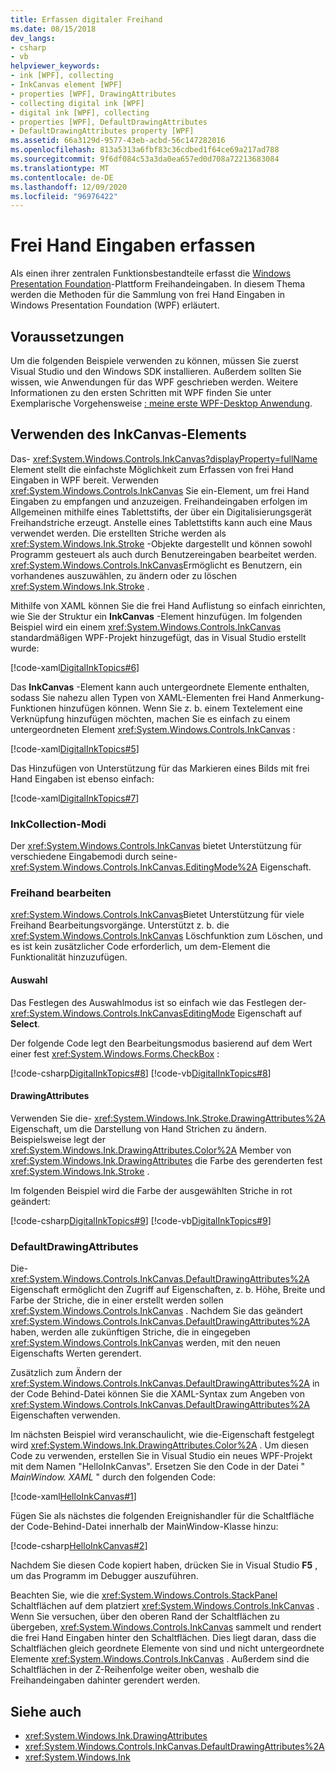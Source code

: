 ```yaml
---
title: Erfassen digitaler Freihand
ms.date: 08/15/2018
dev_langs:
- csharp
- vb
helpviewer_keywords:
- ink [WPF], collecting
- InkCanvas element [WPF]
- properties [WPF], DrawingAttributes
- collecting digital ink [WPF]
- digital ink [WPF], collecting
- properties [WPF], DefaultDrawingAttributes
- DefaultDrawingAttributes property [WPF]
ms.assetid: 66a3129d-9577-43eb-acbd-56c147282016
ms.openlocfilehash: 813a5313a6fbf83c36cdbed1f64ce69a217ad788
ms.sourcegitcommit: 9f6df084c53a3da0ea657ed0d708a72213683084
ms.translationtype: MT
ms.contentlocale: de-DE
ms.lasthandoff: 12/09/2020
ms.locfileid: "96976422"
---
```

# <a name="collect-ink"></a>Frei Hand Eingaben erfassen

Als einen ihrer zentralen Funktionsbestandteile erfasst die [Windows Presentation Foundation](../index.md)-Plattform Freihandeingaben. In diesem Thema werden die Methoden für die Sammlung von frei Hand Eingaben in Windows Presentation Foundation (WPF) erläutert.

## <a name="prerequisites"></a>Voraussetzungen

Um die folgenden Beispiele verwenden zu können, müssen Sie zuerst Visual Studio und den Windows SDK installieren. Außerdem sollten Sie wissen, wie Anwendungen für das WPF geschrieben werden. Weitere Informationen zu den ersten Schritten mit WPF finden Sie unter Exemplarische Vorgehensweise [: meine erste WPF-Desktop Anwendung](../getting-started/walkthrough-my-first-wpf-desktop-application.md).

## <a name="use-the-inkcanvas-element"></a>Verwenden des InkCanvas-Elements

Das- <xref:System.Windows.Controls.InkCanvas?displayProperty=fullName> Element stellt die einfachste Möglichkeit zum Erfassen von frei Hand Eingaben in WPF bereit. Verwenden <xref:System.Windows.Controls.InkCanvas> Sie ein-Element, um frei Hand Eingaben zu empfangen und anzuzeigen. Freihandeingaben erfolgen im Allgemeinen mithilfe eines Tablettstifts, der über ein Digitalisierungsgerät Freihandstriche erzeugt. Anstelle eines Tablettstifts kann auch eine Maus verwendet werden. Die erstellten Striche werden als <xref:System.Windows.Ink.Stroke> -Objekte dargestellt und können sowohl Programm gesteuert als auch durch Benutzereingaben bearbeitet werden. <xref:System.Windows.Controls.InkCanvas>Ermöglicht es Benutzern, ein vorhandenes auszuwählen, zu ändern oder zu löschen <xref:System.Windows.Ink.Stroke> .

Mithilfe von XAML können Sie die frei Hand Auflistung so einfach einrichten, wie Sie der Struktur ein **InkCanvas** -Element hinzufügen. Im folgenden Beispiel wird ein einem <xref:System.Windows.Controls.InkCanvas> standardmäßigen WPF-Projekt hinzugefügt, das in Visual Studio erstellt wurde:

[!code-xaml[DigitalInkTopics#6](~/samples/snippets/csharp/VS_Snippets_Wpf/DigitalInkTopics/CSharp/Window2.xaml#6)]

Das **InkCanvas** -Element kann auch untergeordnete Elemente enthalten, sodass Sie nahezu allen Typen von XAML-Elementen frei Hand Anmerkung-Funktionen hinzufügen können. Wenn Sie z. b. einem Textelement eine Verknüpfung hinzufügen möchten, machen Sie es einfach zu einem untergeordneten Element <xref:System.Windows.Controls.InkCanvas> :

[!code-xaml[DigitalInkTopics#5](~/samples/snippets/csharp/VS_Snippets_Wpf/DigitalInkTopics/CSharp/Window2.xaml#5)]

Das Hinzufügen von Unterstützung für das Markieren eines Bilds mit frei Hand Eingaben ist ebenso einfach:

[!code-xaml[DigitalInkTopics#7](~/samples/snippets/csharp/VS_Snippets_Wpf/DigitalInkTopics/CSharp/Window2.xaml#7)]

### <a name="inkcollection-modes"></a>InkCollection-Modi

Der <xref:System.Windows.Controls.InkCanvas> bietet Unterstützung für verschiedene Eingabemodi durch seine- <xref:System.Windows.Controls.InkCanvas.EditingMode%2A> Eigenschaft.

### <a name="manipulate-ink"></a>Freihand bearbeiten

<xref:System.Windows.Controls.InkCanvas>Bietet Unterstützung für viele Freihand Bearbeitungsvorgänge. Unterstützt z. b. die <xref:System.Windows.Controls.InkCanvas> Löschfunktion zum Löschen, und es ist kein zusätzlicher Code erforderlich, um dem-Element die Funktionalität hinzuzufügen.

#### <a name="selection"></a>Auswahl

Das Festlegen des Auswahlmodus ist so einfach wie das Festlegen der- <xref:System.Windows.Controls.InkCanvasEditingMode> Eigenschaft auf **Select**.

Der folgende Code legt den Bearbeitungsmodus basierend auf dem Wert einer fest <xref:System.Windows.Forms.CheckBox> :

[!code-csharp[DigitalInkTopics#8](~/samples/snippets/csharp/VS_Snippets_Wpf/DigitalInkTopics/CSharp/Window1.xaml.cs#8)]
[!code-vb[DigitalInkTopics#8](~/samples/snippets/visualbasic/VS_Snippets_Wpf/DigitalInkTopics/VisualBasic/Window1.xaml.vb#8)]

#### <a name="drawingattributes"></a>DrawingAttributes

Verwenden Sie die- <xref:System.Windows.Ink.Stroke.DrawingAttributes%2A> Eigenschaft, um die Darstellung von Hand Strichen zu ändern. Beispielsweise legt der <xref:System.Windows.Ink.DrawingAttributes.Color%2A> Member von <xref:System.Windows.Ink.DrawingAttributes> die Farbe des gerenderten fest <xref:System.Windows.Ink.Stroke> .

Im folgenden Beispiel wird die Farbe der ausgewählten Striche in rot geändert:

[!code-csharp[DigitalInkTopics#9](~/samples/snippets/csharp/VS_Snippets_Wpf/DigitalInkTopics/CSharp/Window1.xaml.cs#9)]
[!code-vb[DigitalInkTopics#9](~/samples/snippets/visualbasic/VS_Snippets_Wpf/DigitalInkTopics/VisualBasic/Window1.xaml.vb#9)]

### <a name="defaultdrawingattributes"></a>DefaultDrawingAttributes

Die- <xref:System.Windows.Controls.InkCanvas.DefaultDrawingAttributes%2A> Eigenschaft ermöglicht den Zugriff auf Eigenschaften, z. b. Höhe, Breite und Farbe der Striche, die in einer erstellt werden sollen <xref:System.Windows.Controls.InkCanvas> . Nachdem Sie das geändert <xref:System.Windows.Controls.InkCanvas.DefaultDrawingAttributes%2A> haben, werden alle zukünftigen Striche, die in eingegeben <xref:System.Windows.Controls.InkCanvas> werden, mit den neuen Eigenschafts Werten gerendert.

Zusätzlich zum Ändern der <xref:System.Windows.Controls.InkCanvas.DefaultDrawingAttributes%2A> in der Code Behind-Datei können Sie die XAML-Syntax zum Angeben von <xref:System.Windows.Controls.InkCanvas.DefaultDrawingAttributes%2A> Eigenschaften verwenden.

Im nächsten Beispiel wird veranschaulicht, wie die-Eigenschaft festgelegt wird <xref:System.Windows.Ink.DrawingAttributes.Color%2A> . Um diesen Code zu verwenden, erstellen Sie in Visual Studio ein neues WPF-Projekt mit dem Namen "HelloInkCanvas". Ersetzen Sie den Code in der Datei " *MainWindow. XAML* " durch den folgenden Code:

[!code-xaml[HelloInkCanvas#1](~/samples/snippets/csharp/VS_Snippets_Wpf/HelloInkCanvas/CSharp/Window1.xaml#1)]

Fügen Sie als nächstes die folgenden Ereignishandler für die Schaltfläche der Code-Behind-Datei innerhalb der MainWindow-Klasse hinzu:

[!code-csharp[HelloInkCanvas#2](~/samples/snippets/csharp/VS_Snippets_Wpf/HelloInkCanvas/CSharp/Window1.xaml.cs#2)]

Nachdem Sie diesen Code kopiert haben, drücken Sie in Visual Studio **F5** , um das Programm im Debugger auszuführen.

Beachten Sie, wie die <xref:System.Windows.Controls.StackPanel> Schaltflächen auf dem platziert <xref:System.Windows.Controls.InkCanvas> . Wenn Sie versuchen, über den oberen Rand der Schaltflächen zu übergeben, <xref:System.Windows.Controls.InkCanvas> sammelt und rendert die frei Hand Eingaben hinter den Schaltflächen. Dies liegt daran, dass die Schaltflächen gleich geordnete Elemente von sind und nicht untergeordnete Elemente <xref:System.Windows.Controls.InkCanvas> . Außerdem sind die Schaltflächen in der Z-Reihenfolge weiter oben, weshalb die Freihandeingaben dahinter gerendert werden.

## <a name="see-also"></a>Siehe auch

- <xref:System.Windows.Ink.DrawingAttributes>
- <xref:System.Windows.Controls.InkCanvas.DefaultDrawingAttributes%2A>
- <xref:System.Windows.Ink>
